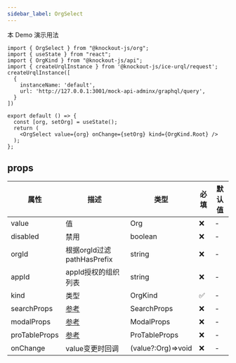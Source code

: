 ```yaml
---
sidebar_label: OrgSelect
---
```


本 Demo 演示用法

```tsx preview
import { OrgSelect } from "@knockout-js/org";
import { useState } from "react";
import { OrgKind } from "@knockout-js/api";
import { createUrqlInstance } from '@knockout-js/ice-urql/request';
createUrqlInstance([
  {
    instanceName: 'default',
    url: 'http://127.0.0.1:3001/mock-api-adminx/graphql/query',
  }
])

export default () => {
  const [org, setOrg] = useState();
  return (
    <OrgSelect value={org} onChange={setOrg} kind={OrgKind.Root} />
  );
};
```

## props

| 属性          | 描述                                                          | 类型               | 必填 | 默认值 |
| ------------- | ------------------------------------------------------------- | ------------------ | ---- | ------ |
| value         | 值                                                            | Org                | ❌   | -      |
| disabled      | 禁用                                                          | boolean            | ❌   | -      |
| orgId         | 根据orgId过滤pathHasPrefix                                    | string             | ❌   | -      |
| appId         | appId授权的组织列表                                           | string             | ❌   | -      |
| kind          | 类型                                                          | OrgKind            | ✅   | -      |
| searchProps   | [参考](https://ant.design/components/input-cn#api)            | SearchProps        | ❌   | -      |
| modalProps    | [参考](https://ant.design/components/modal-cn#api)            | ModalProps         | ❌   | -      |
| proTableProps | [参考](https://procomponents.ant.design/components/table#api) | ProTableProps      | ❌   | -      |
| onChange      | value变更时回调                                               | (value?:Org)=>void | ❌   | -      |
